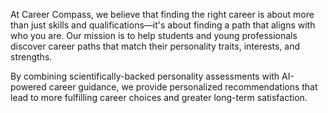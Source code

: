 At Career Compass, we believe that finding the right career is about more than just skills and qualifications—it's about finding a path that aligns with who you are. Our mission is to help students and young professionals discover career paths that match their personality traits, interests, and strengths.

By combining scientifically-backed personality assessments with AI-powered career guidance, we provide personalized recommendations that lead to more fulfilling career choices and greater long-term satisfaction.
